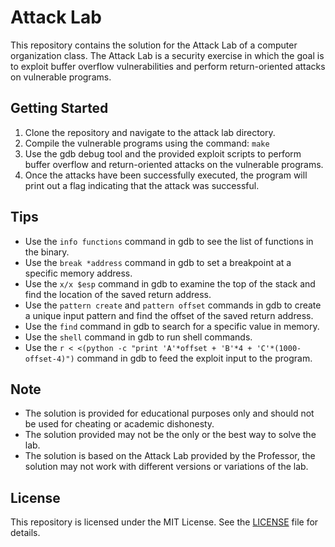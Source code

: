 # Attack Lab

This repository contains the solution for the Attack Lab of a computer organization class. The Attack Lab is a security exercise in which the goal is to exploit buffer overflow vulnerabilities and perform return-oriented attacks on vulnerable programs.

## Getting Started

1. Clone the repository and navigate to the attack lab directory.
2. Compile the vulnerable programs using the command: `make`
3. Use the gdb debug tool and the provided exploit scripts to perform buffer overflow and return-oriented attacks on the vulnerable programs.
4. Once the attacks have been successfully executed, the program will print out a flag indicating that the attack was successful.

## Tips

- Use the `info functions` command in gdb to see the list of functions in the binary.
- Use the `break *address` command in gdb to set a breakpoint at a specific memory address.
- Use the `x/x $esp` command in gdb to examine the top of the stack and find the location of the saved return address.
- Use the `pattern create` and `pattern offset` commands in gdb to create a unique input pattern and find the offset of the saved return address.
- Use the `find` command in gdb to search for a specific value in memory.
- Use the `shell` command in gdb to run shell commands.
- Use the `r < <(python -c "print 'A'*offset + 'B'*4 + 'C'*(1000-offset-4)")` command in gdb to feed the exploit input to the program.

## Note

- The solution is provided for educational purposes only and should not be used for cheating or academic dishonesty.
- The solution provided may not be the only or the best way to solve the lab.
- The solution is based on the Attack Lab provided by the Professor, the solution may not work with different versions or variations of the lab.

## License

This repository is licensed under the MIT License. See the [LICENSE](LICENSE) file for details.
